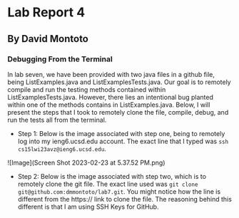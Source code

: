 # Lab Report 4
## By David Montoto

### Debugging From the Terminal

In lab seven, we have been provided with two java files in a github file, being ListExamples.java and ListExamplesTests.java. Our goal is to remotely compile and run the testing methods contained within ListExamplesTests.java. However, there lies an intentional bug planted within one of the methods contains in ListExamples.java. Below, I will present the steps that I took to remotely clone the file, compile, debug, and run the tests all from the terminal. 

* Step 1: Below is the image associated with step one, being to remotely log into my ieng6.ucsd.edu account. The exact line that I typed was `ssh cs15lwi23avz@ieng6.ucsd.edu`. 

![Image](Screen Shot 2023-02-23 at 5.37.52 PM.png)

* Step 2: Below is the image associated with step two, which is to remotely clone the git file. The exact line used was `git clone git@github.com:dmmontoto/lab7.git`. You might notice how the line is different from the https:// link to clone the file. The reasoning behind this different is that I am using SSH Keys for GitHub.

